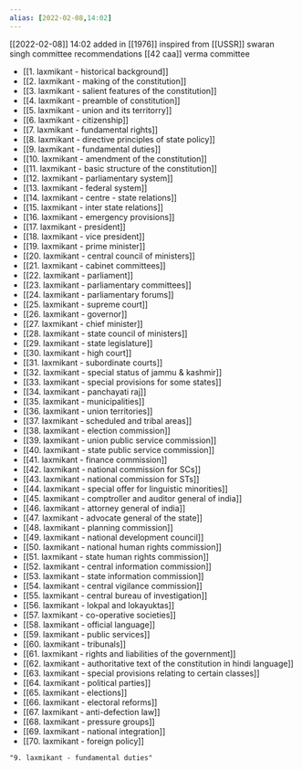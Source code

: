 ```yaml
---
alias: [2022-02-08,14:02]
---
```


[[2022-02-08]] 14:02
added in [[1976]]
inspired from [[USSR]]
swaran singh committee recommendations
[[42 caa]]
verma committee

- [[1. laxmikant - historical background]]
- [[2. laxmikant - making of the constitution]]
- [[3. laxmikant - salient features of the constitution]]
- [[4. laxmikant - preamble of constitution]]
- [[5. laxmikant - union and its territorry]]
- [[6. laxmikant - citizenship]]
- [[7. laxmikant - fundamental rights]]
- [[8. laxmikant - directive principles of state policy]]
- [[9. laxmikant - fundamental duties]]
- [[10. laxmikant - amendment of the constitution]]
- [[11. laxmikant - basic structure of the constitution]]
- [[12. laxmikant - parliamentary system]]
- [[13. laxmikant - federal system]]
- [[14. laxmikant - centre - state relations]]
- [[15. laxmikant - inter state relations]]
- [[16. laxmikant - emergency provisions]]
- [[17. laxmikant - president]]
- [[18. laxmikant - vice president]]
- [[19. laxmikant - prime minister]]
- [[20. laxmikant - central council of ministers]]
- [[21. laxmikant - cabinet committees]]
- [[22. laxmikant - parliament]]
- [[23. laxmikant - parliamentary committees]]
- [[24. laxmikant - parliamentary forums]]
- [[25. laxmikant - supreme court]]
- [[26. laxmikant - governor]]
- [[27. laxmikant - chief minister]]
- [[28. laxmikant - state council of ministers]]
- [[29. laxmikant - state legislature]]
- [[30. laxmikant - high court]]
- [[31. laxmikant - subordinate courts]]
- [[32. laxmikant - special status of jammu & kashmir]]
- [[33. laxmikant - special provisions for some states]]
- [[34. laxmikant - panchayati raj]]
- [[35. laxmikant - municipalities]]
- [[36. laxmikant - union territories]]
- [[37. laxmikant - scheduled and tribal areas]]
- [[38. laxmikant - election commission]]
- [[39. laxmikant - union public service commission]]
- [[40. laxmikant - state public service commission]]
- [[41. laxmikant - finance commission]]
- [[42. laxmikant - national commission for SCs]]
- [[43. laxmikant - national commission for STs]]
- [[44. laxmikant - special offer for linguistic minorities]]
- [[45. laxmikant - comptroller and auditor general of india]]
- [[46. laxmikant - attorney general of india]]
- [[47. laxmikant - advocate general of the state]]
- [[48. laxmikant - planning commission]]
- [[49. laxmikant - national development council]]
- [[50. laxmikant - national human rights commission]]
- [[51. laxmikant - state human rights commission]]
- [[52. laxmikant - central information commission]]
- [[53. laxmikant - state information commission]]
- [[54. laxmikant - central vigilance commission]]
- [[55. laxmikant - central bureau of investigation]]
- [[56. laxmikant - lokpal and lokayuktas]]
- [[57. laxmikant - co-operative societies]]
- [[58. laxmikant - official language]]
- [[59. laxmikant - public services]]
- [[60. laxmikant - tribunals]]
- [[61. laxmikant - rights and liabilities of the government]]
- [[62. laxmikant - authoritative text of the constitution in hindi language]]
- [[63. laxmikant - special provisions relating to certain classes]]
- [[64. laxmikant - political parties]]
- [[65. laxmikant - elections]]
- [[66. laxmikant - electoral reforms]]
- [[67. laxmikant - anti-defection law]]
- [[68. laxmikant - pressure groups]]
- [[69. laxmikant - national integration]]
- [[70. laxmikant - foreign policy]]
```query
"9. laxmikant - fundamental duties"
```